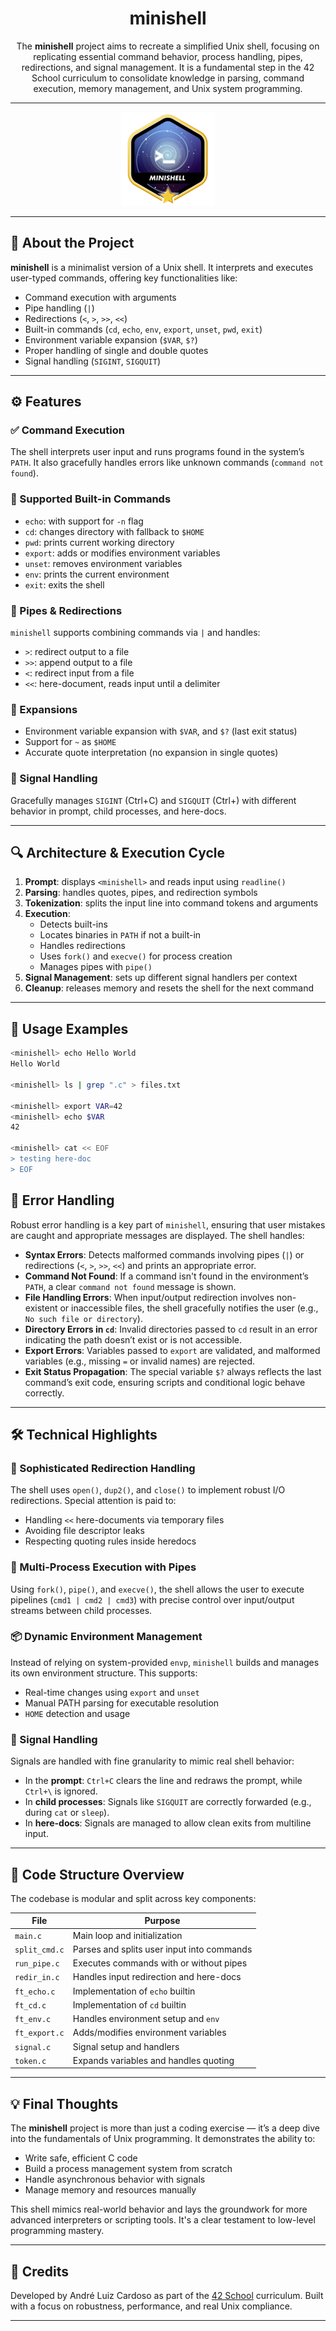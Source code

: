 <h1 align=center>
	<b>minishell</b>
</h1>

<p align=center>
	The <b>minishell</b> project aims to recreate a simplified Unix shell, focusing on replicating essential command behavior, process handling, pipes, redirections, and signal management. It is a fundamental step in the 42 School curriculum to consolidate knowledge in parsing, command execution, memory management, and Unix system programming.
</p>

---

<div align="center">
    <img src="https://github.com/AndreLuiz-Cardoso/42_badges_utils/blob/main/minishellm.png?raw=true"/>
</div>

---

## 🧠 About the Project

**minishell** is a minimalist version of a Unix shell. It interprets and executes user-typed commands, offering key functionalities like:

- Command execution with arguments
- Pipe handling (`|`)
- Redirections (`<`, `>`, `>>`, `<<`)
- Built-in commands (`cd`, `echo`, `env`, `export`, `unset`, `pwd`, `exit`)
- Environment variable expansion (`$VAR`, `$?`)
- Proper handling of single and double quotes
- Signal handling (`SIGINT`, `SIGQUIT`)

---

## ⚙️ Features

### ✅ Command Execution

The shell interprets user input and runs programs found in the system’s `PATH`. It also gracefully handles errors like unknown commands (`command not found`).

### 🔁 Supported Built-in Commands

- `echo`: with support for `-n` flag
- `cd`: changes directory with fallback to `$HOME`
- `pwd`: prints current working directory
- `export`: adds or modifies environment variables
- `unset`: removes environment variables
- `env`: prints the current environment
- `exit`: exits the shell

### 🧵 Pipes & Redirections

`minishell` supports combining commands via `|` and handles:

- `>`: redirect output to a file
- `>>`: append output to a file
- `<`: redirect input from a file
- `<<`: here-document, reads input until a delimiter

### 💬 Expansions

- Environment variable expansion with `$VAR`, and `$?` (last exit status)
- Support for `~` as `$HOME`
- Accurate quote interpretation (no expansion in single quotes)

### 📛 Signal Handling

Gracefully manages `SIGINT` (Ctrl+C) and `SIGQUIT` (Ctrl+\) with different behavior in prompt, child processes, and here-docs.

---

## 🔍 Architecture & Execution Cycle

1. **Prompt**: displays `<minishell>` and reads input using `readline()`
2. **Parsing**: handles quotes, pipes, and redirection symbols
3. **Tokenization**: splits the input line into command tokens and arguments
4. **Execution**:
   - Detects built-ins
   - Locates binaries in `PATH` if not a built-in
   - Handles redirections
   - Uses `fork()` and `execve()` for process creation
   - Manages pipes with `pipe()`
5. **Signal Management**: sets up different signal handlers per context
6. **Cleanup**: releases memory and resets the shell for the next command

---

## 🧪 Usage Examples

```bash
<minishell> echo Hello World
Hello World

<minishell> ls | grep ".c" > files.txt

<minishell> export VAR=42
<minishell> echo $VAR
42

<minishell> cat << EOF
> testing here-doc
> EOF
```
## 🚫 Error Handling

Robust error handling is a key part of `minishell`, ensuring that user mistakes are caught and appropriate messages are displayed. The shell handles:

- **Syntax Errors**: Detects malformed commands involving pipes (`|`) or redirections (`<`, `>`, `>>`, `<<`) and prints an appropriate error.
- **Command Not Found**: If a command isn't found in the environment’s `PATH`, a clear `command not found` message is shown.
- **File Handling Errors**: When input/output redirection involves non-existent or inaccessible files, the shell gracefully notifies the user (e.g., `No such file or directory`).
- **Directory Errors in `cd`**: Invalid directories passed to `cd` result in an error indicating the path doesn’t exist or is not accessible.
- **Export Errors**: Variables passed to `export` are validated, and malformed variables (e.g., missing `=` or invalid names) are rejected.
- **Exit Status Propagation**: The special variable `$?` always reflects the last command’s exit code, ensuring scripts and conditional logic behave correctly.

---

## 🛠️ Technical Highlights

### 🔐 Sophisticated Redirection Handling

The shell uses `open()`, `dup2()`, and `close()` to implement robust I/O redirections. Special attention is paid to:

- Handling `<<` here-documents via temporary files
- Avoiding file descriptor leaks
- Respecting quoting rules inside heredocs

### 🧵 Multi-Process Execution with Pipes

Using `fork()`, `pipe()`, and `execve()`, the shell allows the user to execute pipelines (`cmd1 | cmd2 | cmd3`) with precise control over input/output streams between child processes.

### 📦 Dynamic Environment Management

Instead of relying on system-provided `envp`, `minishell` builds and manages its own environment structure. This supports:

- Real-time changes using `export` and `unset`
- Manual PATH parsing for executable resolution
- `HOME` detection and usage

### 🚨 Signal Handling

Signals are handled with fine granularity to mimic real shell behavior:

- In the **prompt**: `Ctrl+C` clears the line and redraws the prompt, while `Ctrl+\` is ignored.
- In **child processes**: Signals like `SIGQUIT` are correctly forwarded (e.g., during `cat` or `sleep`).
- In **here-docs**: Signals are managed to allow clean exits from multiline input.

---

## 🧬 Code Structure Overview

The codebase is modular and split across key components:

| File           | Purpose                                      |
|----------------|----------------------------------------------|
| `main.c`       | Main loop and initialization                 |
| `split_cmd.c`  | Parses and splits user input into commands   |
| `run_pipe.c`   | Executes commands with or without pipes      |
| `redir_in.c`   | Handles input redirection and here-docs      |
| `ft_echo.c`    | Implementation of `echo` builtin             |
| `ft_cd.c`      | Implementation of `cd` builtin               |
| `ft_env.c`     | Handles environment setup and `env`          |
| `ft_export.c`  | Adds/modifies environment variables          |
| `signal.c`     | Signal setup and handlers                    |
| `token.c`      | Expands variables and handles quoting        |

---

## 💡 Final Thoughts

The **minishell** project is more than just a coding exercise — it’s a deep dive into the fundamentals of Unix programming. It demonstrates the ability to:

- Write safe, efficient C code
- Build a process management system from scratch
- Handle asynchronous behavior with signals
- Manage memory and resources manually

This shell mimics real-world behavior and lays the groundwork for more advanced interpreters or scripting tools. It's a clear testament to low-level programming mastery.

---

## 🧠 Credits

Developed by André Luiz Cardoso as part of the [42 School](https://42.fr/) curriculum. Built with a focus on robustness, performance, and real Unix compliance.

---



